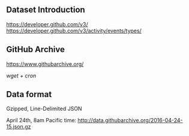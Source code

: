 ## Dataset Introduction

https://developer.github.com/v3/
https://developer.github.com/v3/activity/events/types/


## GitHub Archive

https://www.githubarchive.org/

*wget + cron*


## Data format

Gzipped, Line-Delimited JSON

April 24th, 8am Pacific time:
http://data.githubarchive.org/2016-04-24-15.json.gz
